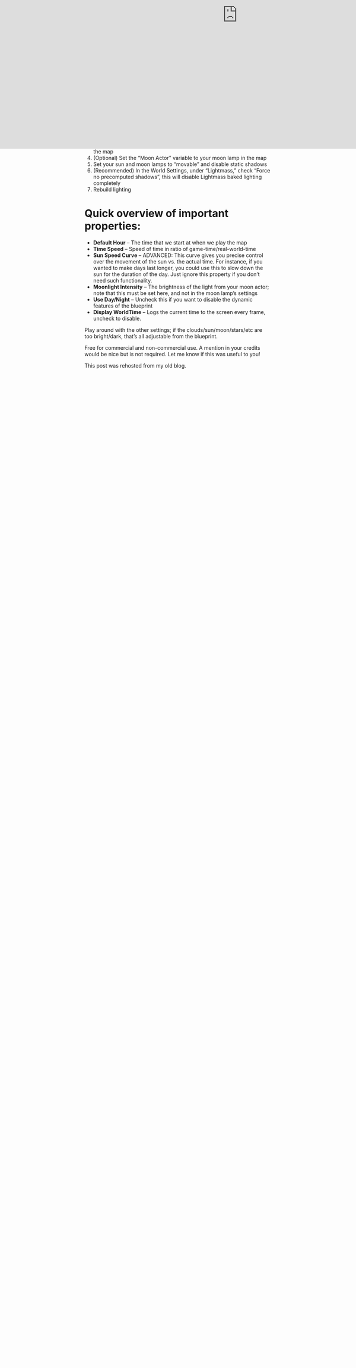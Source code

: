 ```yaml
---
title: Unreal Engine Day/Night Cycle
date: "2017-10-17"
tags: ["unreal engine", "game dev", "download"]
thumbnail: ""
---
```


Download: 

This blueprint allows you to quickly implement a dynamic day/night cycle in your game. The assets are based off of the default UE4 assets but have been modified to be more dynamic. Supported features are:

- 12 or 24-hour timekeeping
- Adjustable sun angle
- Parameters for everything (i.e. star brightness, cloud thickness, etc.)

<iframe style="position: absolute; top: 0; left: 0;" src="https://gfycat.com/ifr/SpottedTalkativeArrowcrab" width="1280" height="720" frameborder="0" scrolling="no" allowfullscreen="allowfullscreen"></iframe>

# Quick setup/viewing instructions:
1. Extract the archive
2. Copy the “Content” folder into your project folder (it should merge with the content folder already there)
3. When it asks if you want to merge folders, say yes
4. Launch UnrealEd, and load the project you copied that folder to
5. Go to ‘File > Open Level’ and choose “TimeOfDayTemplate.umap” (it should be located under \YourProject\Content\Maps)
6. Hit simulate, and watch the sun move!

# To implement in your own maps:
1. Delete the default skydome (it’s just a huge object, you can select and delete it like any other object)
2. Drag-and-drop my skydome into your map (again, it’s a huge spherical blueprint)
3. Set the “Directional Light Actor (Sun)” variable to equal your sun lamp in the map
4. (Optional) Set the “Moon Actor” variable to your moon lamp in the map
5. Set your sun and moon lamps to “movable” and disable static shadows
6. (Recommended) In the World Settings, under “Lightmass,” check “Force no precomputed shadows”, this will disable Lightmass baked lighting completely
7. Rebuild lighting

# Quick overview of important properties:
- **Default Hour** – The time that we start at when we play the map
- **Time Speed** – Speed of time in ratio of game-time/real-world-time
- **Sun Speed Curve** – ADVANCED:  This curve gives you precise control over the movement of the sun vs. the actual time.  For instance, if you wanted to make days last longer, you could use this to slow down the sun for the duration of the day.  Just ignore this property if you don’t need such functionality.
- **Moonlight Intensity** – The brightness of the light from your moon actor; note that this must be set here, and not in the moon lamp’s settings
- **Use Day/Night** – Uncheck this if you want to disable the dynamic features of the blueprint
- **Display WorldTime** – Logs the current time to the screen every frame, uncheck to disable.

Play around with the other settings; if the clouds/sun/moon/stars/etc are too bright/dark, that’s all adjustable from the blueprint.

Free for commercial and non-commercial use. A mention in your credits would be nice but is not required. Let me know if this was useful to you!

This post was rehosted from my old blog.